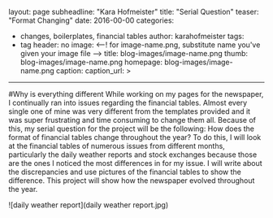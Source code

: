 layout: page
subheadline: "Kara Hofmeister"
title: "Serial Question"
teaser: "Format Changing"
date: 2016-00-00 <!-- date of post submission -->
categories:
  - changes, boilerplates, financial tables
author: karahofmeister <!-- all one word -->
tags:
  - tag
header: no
image: <--! for image-name.png, substitute name you've given your image file -->
  title: blog-images/image-name.png
  thumb: blog-images/image-name.png
  homepage: blog-images/image-name.png
  caption: <!-- Image is from January 4 page 2 and is of the Daily Weather Report -->
  caption_url: <!-- link-to-page-containing-text? -->>
---
#Why is everything different
While working on my pages for the newspaper, I continually ran into issues regarding the
financial tables. Almost every single one of mine was very different from the
templates provided and it was super frustrating and time consuming to change them all.
Because of this, my serial question for the project will be the following:
How does the format of financial tables change throughout the year?
To do this, I will look at the financial tables of numerous issues from different months,
particularly the daily weather reports and stock exchanges because those are the ones
I noticed the most differences in for my issue. I will write about the discrepancies
and use pictures of the financial tables to show the difference. This project will
show how the newspaper evolved throughout the year. 

![daily weather report](daily weather report.jpg)
